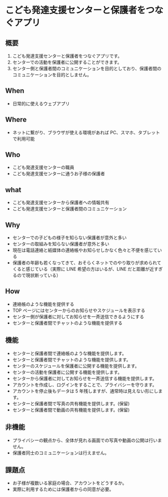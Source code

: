 # こども発達支援センターと保護者をつなぐアプリ

## 概要

1. こども発達支援センターと保護者をつなぐアプリです。
1. センターでの活動を保護者に公開することができます。
1. センター側と保護者間のコミュニケーションを目的としており、保護者間のコミュニケーションを目的としません。

## When

- 日常的に使えるウェブアプリ

## Where

- ネットに繋がり、ブラウザが使える環境があれば PC、スマホ、タブレットで利用可能

## Who

- こども発達支援センターの職員
- こども発達支援センターに通うお子様の保護者

## what

- こども発達支援センターから保護者への情報共有
- こども発達支援センターと保護者間のコミュニケーション

## Why

- センターでの子どもの様子を知らない保護者が意外と多い
- センターの取組みを知らない保護者が意外と多い
- 現在は電話連絡と紙媒体の連絡帳やお知らせしかなく色々と不便を感じている
- 保護者の年齢も若くなってきて、おそらくネットでのやり取りが求められてくると感じている（実際に LINE 希望の方はいるが、LINE だと距離が近すぎるので現状断っている）

## How

- 連絡帳のような機能を提供する
- TOP ページにはセンターからのお知らせやスケジュールを表示する
- センター側が保護者に対してお知らせを一斉送信できるようにする
- センターと保護者間でチャットのような機能を提供する

## 機能

- センターと保護者間で連絡帳のような機能を提供します。
- センターと保護者間でチャットのような機能を提供します。
- センターのスケジュールを保護者に公開する機能を提供します。
- センターの活動を保護者に公開する機能を提供します。
- センターから保護者に対してお知らせを一斉送信する機能を提供します。
- アカウントを作成し、ログインをすることで、プライバシーを守ります。
- アカウントを停止後もデータは 5 年残しますが、通常時は見えない形にします。
- センターと保護者間で写真の共有機能を提供します。(保留)
- センターと保護者間で動画の共有機能を提供します。(保留)

## 非機能

- プライバシーの観点から、全体が見れる画面での写真や動画の公開は行いません。
- 保護者同士のコミュニケーションは行えません。

## 課題点

- お子様が複数いる家庭の場合、アカウントをどうするか。
- 実際に利用するためには保護者からの同意が必要。
